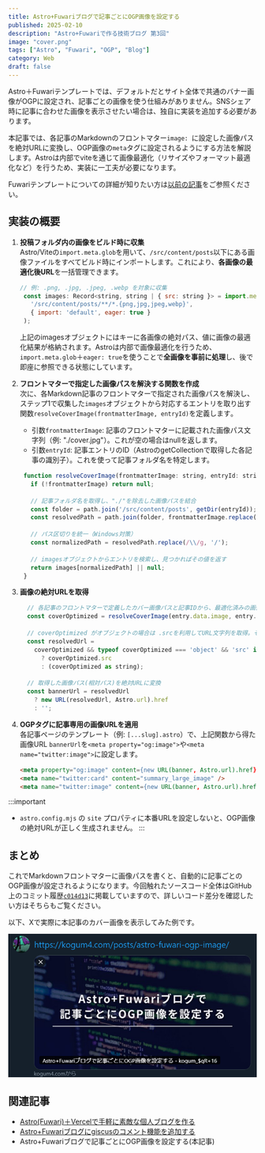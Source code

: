 ```yaml
---
title: Astro+Fuwariブログで記事ごとにOGP画像を設定する
published: 2025-02-10
description: "Astro+Fuwariで作る技術ブログ 第3回"
image: "cover.png"
tags: ["Astro", "Fuwari", "OGP", "Blog"]
category: Web
draft: false
---
```

Astro＋Fuwariテンプレートでは、デフォルトだとサイト全体で共通のバナー画像がOGPに設定され、記事ごとの画像を使う仕組みがありません。SNSシェア時に記事に合わせた画像を表示させたい場合は、独自に実装を追加する必要があります。

本記事では、各記事のMarkdownのフロントマター`image: `に設定した画像パスを絶対URLに変換し、OGP画像の`meta`タグに設定されるようにする方法を解説します。Astroは内部でviteを通じて画像最適化（リサイズやフォーマット最適化など）を行うため、実装に一工夫が必要になります。

Fuwariテンプレートについての詳細が知りたい方は[以前の記事](https://kogum4.com/posts/astro-fuwari-vercel-blog/)をご参照ください。

## 実装の概要
1. **投稿フォルダ内の画像をビルド時に収集**  
   Astro/Viteの`import.meta.glob`を用いて、`/src/content/posts`以下にある画像ファイルをすべてビルド時にインポートします。これにより、**各画像の最適化後URL**を一括管理できます。
   ```js
   // 例: .png, .jpg, .jpeg, .webp を対象に収集
    const images: Record<string, string | { src: string }> = import.meta.glob(
      '/src/content/posts/**/*.{png,jpg,jpeg,webp}', 
      { import: 'default', eager: true }
    );
   ```
   上記のimagesオブジェクトにはキーに各画像の絶対パス、値に画像の最適化結果が格納されます。Astroは内部で画像最適化を行うため、`import.meta.glob`＋`eager: true`を使うことで**全画像を事前に処理**し、後で即座に参照できる状態にしています。

2. **フロントマターで指定した画像パスを解決する関数を作成**  
次に、各Markdown記事のフロントマターで指定された画像パスを解決し、ステップ1で収集した`images`オブジェクトから対応するエントリを取り出す関数`resolveCoverImage(frontmatterImage, entryId)`を定義します​。
   - 引数`frontmatterImage`: 記事のフロントマターに記載された画像パス文字列（例: "./cover.jpg"）。これが空の場合はnullを返します。
   - 引数`entryId`: 記事エントリのID（AstroのgetCollectionで取得した各記事の識別子）。これを使って記事フォルダ名を特定します。
   ```js
    function resolveCoverImage(frontmatterImage: string, entryId: string) {
      if (!frontmatterImage) return null;

      // 記事フォルダ名を取得し、"./"を除去した画像パスを結合
      const folder = path.join('/src/content/posts', getDir(entryId));
      const resolvedPath = path.join(folder, frontmatterImage.replace(/^\.\/+/, ''));

      // パス区切りを統一（Windows対策）
      const normalizedPath = resolvedPath.replace(/\\/g, '/');

      // imagesオブジェクトからエントリを検索し、見つかればその値を返す
      return images[normalizedPath] || null;
    }
    ```
1. **画像の絶対URLを取得**  
    ```js
      // 各記事のフロントマターで定義したカバー画像パスと記事IDから、最適化済みの画像データを取得
      const coverOptimized = resolveCoverImage(entry.data.image, entry.id);

      // coverOptimized がオブジェクトの場合は .srcを利用してURL文字列を取得。そうでなければそのまま文字列として扱う
      const resolvedUrl =
        coverOptimized && typeof coverOptimized === 'object' && 'src' in coverOptimized
          ? coverOptimized.src
          : (coverOptimized as string);

      // 取得した画像パス(相対パス)を絶対URLに変換
      const bannerUrl = resolvedUrl
        ? new URL(resolvedUrl, Astro.url).href
        : '';

    ```

2. **OGPタグに記事専用の画像URLを適用**  
   各記事ページのテンプレート（例: `[...slug].astro`）で、上記関数から得た画像URL `bannerUrl`を`<meta property="og:image">`や`<meta name="twitter:image">`に設定します。

   ```html
   <meta property="og:image" content={new URL(banner, Astro.url).href} />
   <meta name="twitter:card" content="summary_large_image" />
   <meta name="twitter:image" content={new URL(banner, Astro.url).href} />
   ```

:::important
- `astro.config.mjs` の `site` プロパティに本番URLを設定しないと、OGP画像の絶対URLが正しく生成されません。
:::

## まとめ
これでMarkdownフロントマターに画像パスを書くと、自動的に記事ごとのOGP画像が設定されるようになります。今回触れたソースコード全体はGitHub上のコミット履歴​[`c014d13`](https://github.com/kogum4/fuwari-blog-test/commit/c014d1377deca48b418ddde8286efd96a35f3e9f)に掲載していますので、詳しいコード差分を確認したい方はそちらもご覧ください。

以下、Xで実際に本記事のカバー画像を表示してみた例です。

![Xでの実例](after.png)


## 関連記事
- [Astro(Fuwari)＋Vercelで手軽に素敵な個人ブログを作る](https://kogum4.com/posts/astro-fuwari-vercel-blog/)
- [Astro+Fuwariブログにgiscusのコメント機能を追加する](https://kogum4.com/posts/astro-fuwari-comment-giscus/)
- Astro+Fuwariブログで記事ごとにOGP画像を設定する(本記事)
